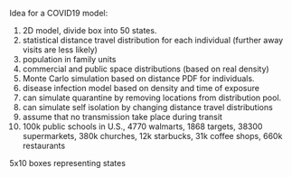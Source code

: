 Idea for a COVID19 model:

1. 2D model, divide box into 50 states.
2. statistical distance travel distribution for each individual (further away visits are less likely)
3. population in family units
4. commercial and public space distributions (based on real density)
5. Monte Carlo simulation based on distance PDF for individuals.
6. disease infection model based on density and time of exposure
7. can simulate quarantine by removing locations from distribution pool.
8. can simulate self isolation by changing distance travel distributions
9. assume that no transmission take place during transit
10. 100k public schools in U.S., 4770 walmarts, 1868 targets, 38300 supermarkets, 380k churches, 12k starbucks, 31k coffee shops, 660k restaurants

5x10 boxes representing states
